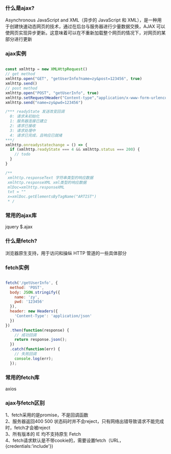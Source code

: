 ### 什么是ajax?  
   
Asynchronous JavaScript and XML（异步的 JavaScript 和 XML），是一种用于创建快速动态网页的技术，通过在后台与服务器进行少量数据交换，AJAX 可以使网页实现异步更新。这意味着可以在不重新加载整个网页的情况下，对网页的某部分进行更新  
  
### ajax实例
  
```javascript  
  
const xmlhttp = new XMLHttpRequest()  
// get method  
xmlhttp.open("GET", "getUserInfo?name=zy&post=123456", true)  
xmlhttp.send()  
// post method  
xmlhttp.open("POST", "getUserInfo", true)  
xmlhttp.setRequestHeader("Content-type","application/x-www-form-urlencoded");  
xmlhttp.send("name=zy&pwd=123456")  

/*** readyState 发送改变回调
  0: 请求未初始化  
  1: 服务器连接已建立  
  2: 请求已接收  
  3: 请求处理中  
  4: 请求已完成，且响应已就绪  
***/
xmlhttp.onreadystatechange = () => {
  if (xmlhttp.readyState === 4 && xmlhttp.status === 200) {
    // todo
  }
}

/** 
 xmlhttp.responseText 字符串类型的响应数据  
 xmlhttp.responseXML xml类型的响应数据  
 mlDoc=xmlhttp.responseXML  
 txt = ""  
 x=xmlDoc.getElementsByTagName("ARTIST")  
 * /
```
### 常用的ajax库  
jquery $.ajax

### 什么是fetch?
浏览器原生支持，用于访问和操纵 HTTP 管道的一些具体部分  

### fetch实例
```javascript

fetch('/getUserInfo', {
  method: 'POST',
  body: JSON.stringify({
    name: 'zy',
    pwd: '123456'
  }),
  header: new Headers({
    'Content-Type': 'application/json'
  })
})
  .then(function(response) {
    // 成功回调
    return response.json();
  })
  .catch(function(err) {
    // 失败回调
    console.log(err);
  });

```

### 常用的fetch库  
axios

### ajax与fetch区别
1、fetch采用的是promise，不是回调函数  
2、服务器返回400 500 状态码时并不会reject，只有网络出错导致请求不能完成时，fetch才会被reject  
3、所有版本的 IE 均不支持原生 Fetch  
4、fetch请求默认是不带cookie的，需要设置fetch（URL，{credentials:'include'})  
